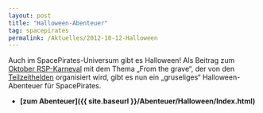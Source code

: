 ```yaml
---
layout: post
title: "Halloween-Abenteuer"
tag: spacepirates
permalink: /Aktuelles/2012-10-12-Halloween
---
```



Auch im SpacePirates-Universum gibt es Halloween! Als Beitrag zum [Oktober RSP-Karneval](http:/forum.rsp-blogs.de/rsp-karneval/from-the-grave-%28oktober-2012%29/) mit dem Thema &bdquo;From the grave&ldquo;, der von den [Teilzeithelden](http:/www.teilzeithelden.de/2012/10/01/de-zoch-kuett-thementage-und-rsp-blogkarneval-from-the-grave/) organisiert wird, gibt es nun ein &bdquo;gruseliges&ldquo; Halloween-Abenteuer für SpacePirates.

- **[zum Abenteuer]({{ site.baseurl }}/Abenteuer/Halloween/Index.html)**


